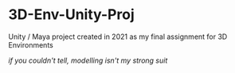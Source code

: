 # 3D-Env-Unity-Proj

Unity / Maya project created in 2021 as my final assignment for 3D Environments

*if you couldn't tell, modelling isn't my strong suit*
